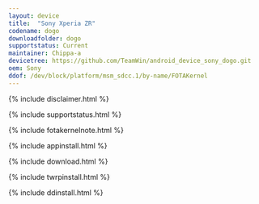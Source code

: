 ```yaml
---
layout: device
title:  "Sony Xperia ZR"
codename: dogo
downloadfolder: dogo
supportstatus: Current
maintainer: Chippa-a
devicetree: https://github.com/TeamWin/android_device_sony_dogo.git
oem: Sony
ddof: /dev/block/platform/msm_sdcc.1/by-name/FOTAKernel
---
```


{% include disclaimer.html %}

{% include supportstatus.html %}

{% include fotakernelnote.html %}

{% include appinstall.html %}

{% include download.html %}

{% include twrpinstall.html %}

{% include ddinstall.html %}
